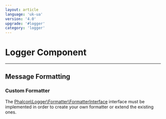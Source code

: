 ```yaml
---
layout: article
language: 'uk-ua'
version: '4.0'
upgrade: '#logger'
category: 'logger'
---
```

# Logger Component

* * *

## Message Formatting

### Custom Formatter

The [Phalcon\Logger\Formatter\FormatterInterface](api/Phalcon_Logger_Formatter_FormatterInterface) interface must be implemented in order to create your own formatter or extend the existing ones.